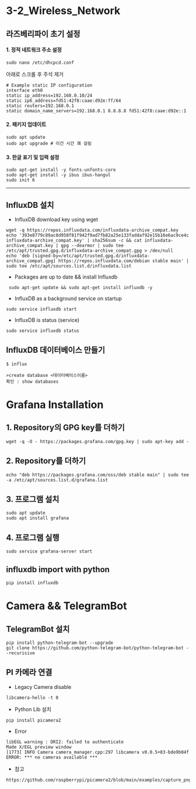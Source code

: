 # 3-2_Wireless_Network

## 라즈베리파이 초기 설정

#### 1. 정적 네트워크 주소 설정
```
sudo nano /etc/dhcpcd.conf
```

아래로 스크롤 후 주석 제거

```
# Example static IP configuration
interface eth0
static ip_address=192.168.0.10/24
static ip6_address=fd51:42f8:caae:d92e:ff/64
static routers=192.168.0.1
static domain_name_servers=192.168.0.1 8.8.8.8 fd51:42f8:caae:d92e::1
```


#### 2. 패키지 업데이트
```
sudo apt update
sudo apt upgrade # 이건 시간 꽤 걸림
```

#### 3. 한글 표기 및 입력 설정
```
sudo apt-get install -y fonts-unfonts-core
sudo apt-get install -y ibus ibus-hangul
sudo init 6
```

---

## InfluxDB 설치 
  - InfluxDB download key using wget
```
wget -q https://repos.influxdata.com/influxdata-archive_compat.key
echo '393e8779c89ac8d958f81f942f9ad7fb82a25e133faddaf92e15b16e6ac9ce4c influxdata-archive_compat.key' | sha256sum -c && cat influxdata-archive_compat.key | gpg --dearmor | sudo tee /etc/apt/trusted.gpg.d/influxdata-archive_compat.gpg > /dev/null
echo 'deb [signed-by=/etc/apt/trusted.gpg.d/influxdata-archive_compat.gpg] https://repos.influxdata.com/debian stable main' | sudo tee /etc/apt/sources.list.d/influxdata.list
```
  - Packages are up to date && install Influxdb
```
 sudo apt-get update && sudo apt-get install influxdb -y

```
  - InfluxDB as a background service on startup
```
sudo service influxdb start
```
  - InfluxDB is status (service)
```
sudo service influxdb status
```
  
## InfluxDB 데이터베이스 만들기

```
$ influx

>create database <데이터베이스이름>
확인 : show databases 
```

# Grafana Installation

## 1. Repository의 GPG key를 더하기
```
wget -q -O - https://packages.grafana.com/gpg.key | sudo apt-key add -
```

## 2. Repository를 더하기
```
echo "deb https://packages.grafana.com/oss/deb stable main" | sudo tee -a /etc/apt/sources.list.d/grafana.list
```

## 3. 프로그램 설치
```
sudo apt update
sudo apt install grafana
```

## 4. 프로그램 실행
```
sudo service grafana-server start
```
## influxdb import with python
```
pip install influxdb
```

# Camera && TelegramBot
## TelegramBot 설치
```
pip install python-telegram-bot --upgrade
git clone https://github.com/python-telegram-bot/python-telegram-bot --recurisive
```

## PI 카메라 연결
  - Legacy Camera disable
```
libcamera-hello -t 0
```

  - Python Lib 설치
```
pip install picamera2
```

  - Error
```
libEGL warning : DRI2: failed to authenticate
Made X/EGL preview window
[1773] INFO Camera camera_manager.cpp:297 libcamera v0.0.5+83-bde9b04f
ERROR: *** no cameras available ***
```

  - 참고
```
https://github.com/raspberrypi/picamera2/blob/main/examples/capture_png.py
```
